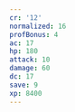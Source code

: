 ```yaml
---
cr: '12'
normalized: 16
profBonus: 4
ac: 17
hp: 180
attack: 10
damage: 60
dc: 17
save: 9
xp: 8400
---
```

